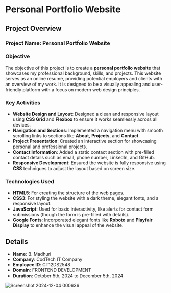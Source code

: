 # Personal Portfolio Website

## Project Overview

### Project Name: Personal Portfolio Website

### Objective
The objective of this project is to create a **personal portfolio website** that showcases my professional background, skills, and projects. This website serves as an online resume, providing potential employers and clients with an overview of my work. It is designed to be a visually appealing and user-friendly platform with a focus on modern web design principles.

### Key Activities
- **Website Design and Layout**: Designed a clean and responsive layout using **CSS Grid** and **Flexbox** to ensure it works seamlessly across all devices.
- **Navigation and Sections**: Implemented a navigation menu with smooth scrolling links to sections like **About**, **Projects**, and **Contact**.
- **Project Presentation**: Created an interactive section for showcasing personal and professional projects.
- **Contact Information**: Added a static contact section with pre-filled contact details such as email, phone number, LinkedIn, and GitHub.
- **Responsive Development**: Ensured the website is fully responsive using **CSS** techniques to adjust the layout based on screen size.

### Technologies Used
- **HTML5**: For creating the structure of the web pages.
- **CSS3**: For styling the website with a dark theme, elegant fonts, and a responsive layout.
- **JavaScript**: Used for basic interactivity, like alerts for contact form submissions (though the form is pre-filled with details).
- **Google Fonts**: Incorporated elegant fonts like **Roboto** and **Playfair Display** to enhance the visual appeal of the website.

## Details
- **Name**: B. Madhuri
- **Company**: CodTech IT Company
- **Employee ID**: CT12DS2548
- **Domain**: FRONTEND DEVELOPMENT 
- **Duration**: October 5th, 2024 to December 5th, 2024


![Screenshot 2024-12-04 000636](https://github.com/user-attachments/assets/fc39ff63-ced0-4348-a2d8-6fa1086514d6)

